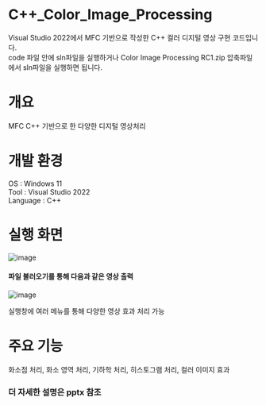 # C++_Color_Image_Processing

Visual Studio 2022에서 MFC 기반으로 작성한 C++ 컬러 디지털 영상 구현 코드입니다.   
code 파일 안에 sln파일을 실행하거나 Color Image Processing RC1.zip 압축파일에서 sln파일을 실행하면 됩니다.   

# 개요

MFC C++ 기반으로 한 다양한 디지털 영상처리   

# 개발 환경

OS : Windows 11   
Tool : Visual Studio 2022   
Language : C++   

# 실행 화면

![image](https://github.com/bluelitma/Cplusplus_ColorImage_Processing/assets/165994180/dde65a53-c889-4b87-b51e-c5f9ba4f6969)


#### 파일 불러오기를 통해 다음과 같은 영상 출력
![image](https://github.com/bluelitma/Cplusplus_ColorImage_Processing/assets/165994180/313b9180-ebb1-4862-8b67-b95d40d26f5a)


실행창에 여러 메뉴를 통해 다양한 영상 효과 처리 가능

# 주요 기능

화소점 처리, 화소 영역 처리, 기하학 처리, 히스토그램 처리, 컬러 이미지 효과

### 더 자세한 설명은 pptx 참조
